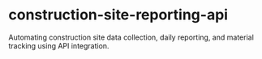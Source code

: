 # construction-site-reporting-api
Automating construction site data collection, daily reporting, and material tracking using API integration.
